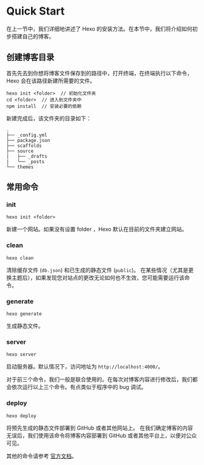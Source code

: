 # Quick Start

在上一节中，我们详细地讲述了 Hexo 的安装方法。在本节中，我们将介绍如何初步搭建自己的博客。

## 创建博客目录

首先先去到你想将博客文件保存到的路径中，打开终端，在终端执行以下命令，Hexo 会在该路径新建所需要的文件。
```
hexo init <folder>  // 初始化文件夹
cd <folder>  // 进入到文件夹中
npm install  // 安装必要的依赖
```
新建完成后，该文件夹的目录如下：
```
.
├── _config.yml
├── package.json
├── scaffolds
├── source
|   ├── _drafts
|   └── _posts
└── themes
```

## 常用命令

### init

```
hexo init <folder>
```
新建一个网站。如果没有设置 folder ，Hexo 默认在目前的文件夹建立网站。

### clean

```
hexo clean
```
清除缓存文件 (`db.json`) 和已生成的静态文件 (`public`)。
在某些情况（尤其是更换主题后），如果发现您对站点的更改无论如何也不生效，您可能需要运行该命令。

### generate

```
hexo generate
```
生成静态文件。

### server

```
hexo server
```
启动服务器。默认情况下，访问地址为 `http://localhost:4000/`。

对于前三个命令，我们一般是联合使用的。在每次对博客内容进行修改后，我们都会依次运行以上三个命令。有点类似于程序中的 bug 调试。

### deploy

```
hexo deploy
```
将预先生成的静态文件部署到 GitHub 或者其他网站上。
在我们确定博客的内容无误后，我们使用该命令将博客内容部署到 GitHub 或者其他平台上，以便对公众可见。

其他的命令请参考 [官方文档](https://hexo.io/zh-cn/docs/commands)。